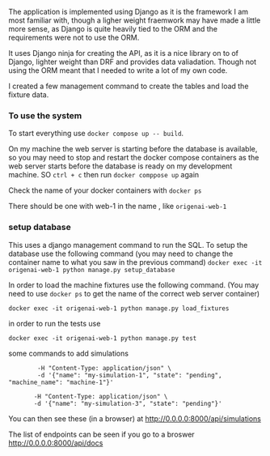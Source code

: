 The application is implemented using Django as it is the framework I am most familiar with, though a ligher weight fraemwork may have made a little more sense, as Django is quite heavily tied to the ORM and the requirements were not to use the ORM.

It uses Django ninja for creating the API, as it is a nice library on to of Django, lighter weight than DRF and provides data valiadation. Though not using the ORM meant that I needed to write a lot of my own code. 

I created a few management command to create the tables and load the fixture data.


### To use the system

To start everything use 
    `docker compose up -- build`. 

On my machine the web server is starting before the database is available, so you may need to stop and restart the docker compose containers as the web server starts before the database is ready on my development machine. 
SO `ctrl + c` then run `docker comppose up` again 


Check the name of your docker containers with 
    `docker ps`

There should be one with web-1 in the name , like `origenai-web-1`

### setup database 
This uses a django management command to run the SQL.
To setup the database use the following command (you may need to change the container name to what you saw in the previous command)
`docker exec -it origenai-web-1 python manage.py setup_database`


In order to load the machine fixtures use the following command. (You may need to use `docker ps` to get the name of the correct web server container)

`docker exec -it origenai-web-1 python manage.py load_fixtures`

in order to run the tests use 

`docker exec -it origenai-web-1 python manage.py test`


some commands to add simulations
```curl -X POST 0.0.0.0:8000/api/simulations/add \
        -H "Content-Type: application/json" \
        -d '{"name": "my-simulation-1", "state": "pending", "machine_name": "machine-1"}'
```
        
```curl -X POST 0.0.0.0:8000/api/simulations/add \
       -H "Content-Type: application/json" \
       -d '{"name": "my-simulation-3", "state": "pending"}'
```

You can then see these (in a browser) at  http://0.0.0.0:8000/api/simulations

The list of endpoints can be seen if you go to a broswer 
http://0.0.0.0:8000/api/docs